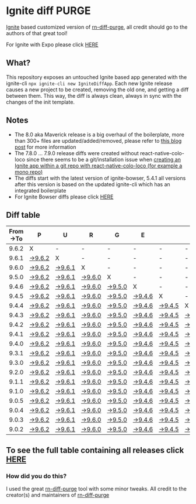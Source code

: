 # Ignite diff PURGE

[Ignite](https://github.com/infinitered/ignite) based customized version of [rn-diff-purge](https://github.com/react-native-community/rn-diff-purge/), all credit should go to the authors of that great tool!

For Ignite with Expo please click [HERE](https://github.com/nirre7/ignite-expo-diff-purge)

## What?

This repository exposes an untouched Ignite based app generated with the ignite-cli
`npx ignite-cli new IgniteDiffApp`. Each new Ignite release causes a new project to be created, removing the old one, and getting a diff between them. This way, the diff is always clean, always in sync with the changes of the init template.

## Notes
- The 8.0 aka Maverick release is a big overhaul of the boilerplate, more than 300+ files are updated/added/removed, please refer to [this blog post](https://shift.infinite.red/announcing-ignite-8-0-maverick-fbbdafbb738e) for more information
- The 7.8.0 ... 7.9.0 release diffs were created without react-native-colo-loco since there seems to be a git/installation issue when [creating an Ignite app within a git repo with react-native-colo-loco (for example a mono repo)](https://github.com/infinitered/ignite/issues/1845)
- The diffs start with the latest version of ignite-bowser, 5.4.1 all versions after this version is based on the updated ignite-cli which has an integrated boilerplate
- For Ignite Bowser diffs please click [HERE](https://github.com/nirre7/ignite-bowser-diff-purge)

## Diff table

| From->To | P                                                                                           | U                                                                                           | R                                                                                           | G                                                                                           | E                                                                                           |                                                                                             | T                                                                                           | I                                                                                           | M                                                                                           | E                                                                                           | !                                                                                           | !                                                                                           |                                                                                             |                                                                                             |                                                                                             |                                                                                             |                                                                                             |                                                                                             |                                                                                             |     |
| -------- | ------------------------------------------------------------------------------------------- | ------------------------------------------------------------------------------------------- | ------------------------------------------------------------------------------------------- | ------------------------------------------------------------------------------------------- | ------------------------------------------------------------------------------------------- | ------------------------------------------------------------------------------------------- | ------------------------------------------------------------------------------------------- | ------------------------------------------------------------------------------------------- | ------------------------------------------------------------------------------------------- | ------------------------------------------------------------------------------------------- | ------------------------------------------------------------------------------------------- | ------------------------------------------------------------------------------------------- | ------------------------------------------------------------------------------------------- | ------------------------------------------------------------------------------------------- | ------------------------------------------------------------------------------------------- | ------------------------------------------------------------------------------------------- | ------------------------------------------------------------------------------------------- | ------------------------------------------------------------------------------------------- | ------------------------------------------------------------------------------------------- | --- |
| 9.6.2    | X                                                                                           | -                                                                                           | -                                                                                           | -                                                                                           | -                                                                                           | -                                                                                           | -                                                                                           | -                                                                                           | -                                                                                           | -                                                                                           | -                                                                                           | -                                                                                           | -                                                                                           | -                                                                                           | -                                                                                           | -                                                                                           | -                                                                                           | -                                                                                           | -                                                                                           | -   |
| 9.6.1    | [->9.6.2](https://github.com/nirre7/ignite-diff-purge/compare/release/9.6.1..release/9.6.2) | X                                                                                           | -                                                                                           | -                                                                                           | -                                                                                           | -                                                                                           | -                                                                                           | -                                                                                           | -                                                                                           | -                                                                                           | -                                                                                           | -                                                                                           | -                                                                                           | -                                                                                           | -                                                                                           | -                                                                                           | -                                                                                           | -                                                                                           | -                                                                                           | -   |
| 9.6.0    | [->9.6.2](https://github.com/nirre7/ignite-diff-purge/compare/release/9.6.0..release/9.6.2) | [->9.6.1](https://github.com/nirre7/ignite-diff-purge/compare/release/9.6.0..release/9.6.1) | X                                                                                           | -                                                                                           | -                                                                                           | -                                                                                           | -                                                                                           | -                                                                                           | -                                                                                           | -                                                                                           | -                                                                                           | -                                                                                           | -                                                                                           | -                                                                                           | -                                                                                           | -                                                                                           | -                                                                                           | -                                                                                           | -                                                                                           | -   |
| 9.5.0    | [->9.6.2](https://github.com/nirre7/ignite-diff-purge/compare/release/9.5.0..release/9.6.2) | [->9.6.1](https://github.com/nirre7/ignite-diff-purge/compare/release/9.5.0..release/9.6.1) | [->9.6.0](https://github.com/nirre7/ignite-diff-purge/compare/release/9.5.0..release/9.6.0) | X                                                                                           | -                                                                                           | -                                                                                           | -                                                                                           | -                                                                                           | -                                                                                           | -                                                                                           | -                                                                                           | -                                                                                           | -                                                                                           | -                                                                                           | -                                                                                           | -                                                                                           | -                                                                                           | -                                                                                           | -                                                                                           | -   |
| 9.4.6    | [->9.6.2](https://github.com/nirre7/ignite-diff-purge/compare/release/9.4.6..release/9.6.2) | [->9.6.1](https://github.com/nirre7/ignite-diff-purge/compare/release/9.4.6..release/9.6.1) | [->9.6.0](https://github.com/nirre7/ignite-diff-purge/compare/release/9.4.6..release/9.6.0) | [->9.5.0](https://github.com/nirre7/ignite-diff-purge/compare/release/9.4.6..release/9.5.0) | X                                                                                           | -                                                                                           | -                                                                                           | -                                                                                           | -                                                                                           | -                                                                                           | -                                                                                           | -                                                                                           | -                                                                                           | -                                                                                           | -                                                                                           | -                                                                                           | -                                                                                           | -                                                                                           | -                                                                                           | -   |
| 9.4.5    | [->9.6.2](https://github.com/nirre7/ignite-diff-purge/compare/release/9.4.5..release/9.6.2) | [->9.6.1](https://github.com/nirre7/ignite-diff-purge/compare/release/9.4.5..release/9.6.1) | [->9.6.0](https://github.com/nirre7/ignite-diff-purge/compare/release/9.4.5..release/9.6.0) | [->9.5.0](https://github.com/nirre7/ignite-diff-purge/compare/release/9.4.5..release/9.5.0) | [->9.4.6](https://github.com/nirre7/ignite-diff-purge/compare/release/9.4.5..release/9.4.6) | X                                                                                           | -                                                                                           | -                                                                                           | -                                                                                           | -                                                                                           | -                                                                                           | -                                                                                           | -                                                                                           | -                                                                                           | -                                                                                           | -                                                                                           | -                                                                                           | -                                                                                           | -                                                                                           | -   |
| 9.4.4    | [->9.6.2](https://github.com/nirre7/ignite-diff-purge/compare/release/9.4.4..release/9.6.2) | [->9.6.1](https://github.com/nirre7/ignite-diff-purge/compare/release/9.4.4..release/9.6.1) | [->9.6.0](https://github.com/nirre7/ignite-diff-purge/compare/release/9.4.4..release/9.6.0) | [->9.5.0](https://github.com/nirre7/ignite-diff-purge/compare/release/9.4.4..release/9.5.0) | [->9.4.6](https://github.com/nirre7/ignite-diff-purge/compare/release/9.4.4..release/9.4.6) | [->9.4.5](https://github.com/nirre7/ignite-diff-purge/compare/release/9.4.4..release/9.4.5) | X                                                                                           | -                                                                                           | -                                                                                           | -                                                                                           | -                                                                                           | -                                                                                           | -                                                                                           | -                                                                                           | -                                                                                           | -                                                                                           | -                                                                                           | -                                                                                           | -                                                                                           | -   |
| 9.4.3    | [->9.6.2](https://github.com/nirre7/ignite-diff-purge/compare/release/9.4.3..release/9.6.2) | [->9.6.1](https://github.com/nirre7/ignite-diff-purge/compare/release/9.4.3..release/9.6.1) | [->9.6.0](https://github.com/nirre7/ignite-diff-purge/compare/release/9.4.3..release/9.6.0) | [->9.5.0](https://github.com/nirre7/ignite-diff-purge/compare/release/9.4.3..release/9.5.0) | [->9.4.6](https://github.com/nirre7/ignite-diff-purge/compare/release/9.4.3..release/9.4.6) | [->9.4.5](https://github.com/nirre7/ignite-diff-purge/compare/release/9.4.3..release/9.4.5) | [->9.4.4](https://github.com/nirre7/ignite-diff-purge/compare/release/9.4.3..release/9.4.4) | X                                                                                           | -                                                                                           | -                                                                                           | -                                                                                           | -                                                                                           | -                                                                                           | -                                                                                           | -                                                                                           | -                                                                                           | -                                                                                           | -                                                                                           | -                                                                                           | -   |
| 9.4.2    | [->9.6.2](https://github.com/nirre7/ignite-diff-purge/compare/release/9.4.2..release/9.6.2) | [->9.6.1](https://github.com/nirre7/ignite-diff-purge/compare/release/9.4.2..release/9.6.1) | [->9.6.0](https://github.com/nirre7/ignite-diff-purge/compare/release/9.4.2..release/9.6.0) | [->9.5.0](https://github.com/nirre7/ignite-diff-purge/compare/release/9.4.2..release/9.5.0) | [->9.4.6](https://github.com/nirre7/ignite-diff-purge/compare/release/9.4.2..release/9.4.6) | [->9.4.5](https://github.com/nirre7/ignite-diff-purge/compare/release/9.4.2..release/9.4.5) | [->9.4.4](https://github.com/nirre7/ignite-diff-purge/compare/release/9.4.2..release/9.4.4) | [->9.4.3](https://github.com/nirre7/ignite-diff-purge/compare/release/9.4.2..release/9.4.3) | X                                                                                           | -                                                                                           | -                                                                                           | -                                                                                           | -                                                                                           | -                                                                                           | -                                                                                           | -                                                                                           | -                                                                                           | -                                                                                           | -                                                                                           | -   |
| 9.4.1    | [->9.6.2](https://github.com/nirre7/ignite-diff-purge/compare/release/9.4.1..release/9.6.2) | [->9.6.1](https://github.com/nirre7/ignite-diff-purge/compare/release/9.4.1..release/9.6.1) | [->9.6.0](https://github.com/nirre7/ignite-diff-purge/compare/release/9.4.1..release/9.6.0) | [->9.5.0](https://github.com/nirre7/ignite-diff-purge/compare/release/9.4.1..release/9.5.0) | [->9.4.6](https://github.com/nirre7/ignite-diff-purge/compare/release/9.4.1..release/9.4.6) | [->9.4.5](https://github.com/nirre7/ignite-diff-purge/compare/release/9.4.1..release/9.4.5) | [->9.4.4](https://github.com/nirre7/ignite-diff-purge/compare/release/9.4.1..release/9.4.4) | [->9.4.3](https://github.com/nirre7/ignite-diff-purge/compare/release/9.4.1..release/9.4.3) | [->9.4.2](https://github.com/nirre7/ignite-diff-purge/compare/release/9.4.1..release/9.4.2) | X                                                                                           | -                                                                                           | -                                                                                           | -                                                                                           | -                                                                                           | -                                                                                           | -                                                                                           | -                                                                                           | -                                                                                           | -                                                                                           | -   |
| 9.4.0    | [->9.6.2](https://github.com/nirre7/ignite-diff-purge/compare/release/9.4.0..release/9.6.2) | [->9.6.1](https://github.com/nirre7/ignite-diff-purge/compare/release/9.4.0..release/9.6.1) | [->9.6.0](https://github.com/nirre7/ignite-diff-purge/compare/release/9.4.0..release/9.6.0) | [->9.5.0](https://github.com/nirre7/ignite-diff-purge/compare/release/9.4.0..release/9.5.0) | [->9.4.6](https://github.com/nirre7/ignite-diff-purge/compare/release/9.4.0..release/9.4.6) | [->9.4.5](https://github.com/nirre7/ignite-diff-purge/compare/release/9.4.0..release/9.4.5) | [->9.4.4](https://github.com/nirre7/ignite-diff-purge/compare/release/9.4.0..release/9.4.4) | [->9.4.3](https://github.com/nirre7/ignite-diff-purge/compare/release/9.4.0..release/9.4.3) | [->9.4.2](https://github.com/nirre7/ignite-diff-purge/compare/release/9.4.0..release/9.4.2) | [->9.4.1](https://github.com/nirre7/ignite-diff-purge/compare/release/9.4.0..release/9.4.1) | X                                                                                           | -                                                                                           | -                                                                                           | -                                                                                           | -                                                                                           | -                                                                                           | -                                                                                           | -                                                                                           | -                                                                                           | -   |
| 9.3.1    | [->9.6.2](https://github.com/nirre7/ignite-diff-purge/compare/release/9.3.1..release/9.6.2) | [->9.6.1](https://github.com/nirre7/ignite-diff-purge/compare/release/9.3.1..release/9.6.1) | [->9.6.0](https://github.com/nirre7/ignite-diff-purge/compare/release/9.3.1..release/9.6.0) | [->9.5.0](https://github.com/nirre7/ignite-diff-purge/compare/release/9.3.1..release/9.5.0) | [->9.4.6](https://github.com/nirre7/ignite-diff-purge/compare/release/9.3.1..release/9.4.6) | [->9.4.5](https://github.com/nirre7/ignite-diff-purge/compare/release/9.3.1..release/9.4.5) | [->9.4.4](https://github.com/nirre7/ignite-diff-purge/compare/release/9.3.1..release/9.4.4) | [->9.4.3](https://github.com/nirre7/ignite-diff-purge/compare/release/9.3.1..release/9.4.3) | [->9.4.2](https://github.com/nirre7/ignite-diff-purge/compare/release/9.3.1..release/9.4.2) | [->9.4.1](https://github.com/nirre7/ignite-diff-purge/compare/release/9.3.1..release/9.4.1) | [->9.4.0](https://github.com/nirre7/ignite-diff-purge/compare/release/9.3.1..release/9.4.0) | X                                                                                           | -                                                                                           | -                                                                                           | -                                                                                           | -                                                                                           | -                                                                                           | -                                                                                           | -                                                                                           | -   |
| 9.3.0    | [->9.6.2](https://github.com/nirre7/ignite-diff-purge/compare/release/9.3.0..release/9.6.2) | [->9.6.1](https://github.com/nirre7/ignite-diff-purge/compare/release/9.3.0..release/9.6.1) | [->9.6.0](https://github.com/nirre7/ignite-diff-purge/compare/release/9.3.0..release/9.6.0) | [->9.5.0](https://github.com/nirre7/ignite-diff-purge/compare/release/9.3.0..release/9.5.0) | [->9.4.6](https://github.com/nirre7/ignite-diff-purge/compare/release/9.3.0..release/9.4.6) | [->9.4.5](https://github.com/nirre7/ignite-diff-purge/compare/release/9.3.0..release/9.4.5) | [->9.4.4](https://github.com/nirre7/ignite-diff-purge/compare/release/9.3.0..release/9.4.4) | [->9.4.3](https://github.com/nirre7/ignite-diff-purge/compare/release/9.3.0..release/9.4.3) | [->9.4.2](https://github.com/nirre7/ignite-diff-purge/compare/release/9.3.0..release/9.4.2) | [->9.4.1](https://github.com/nirre7/ignite-diff-purge/compare/release/9.3.0..release/9.4.1) | [->9.4.0](https://github.com/nirre7/ignite-diff-purge/compare/release/9.3.0..release/9.4.0) | [->9.3.1](https://github.com/nirre7/ignite-diff-purge/compare/release/9.3.0..release/9.3.1) | X                                                                                           | -                                                                                           | -                                                                                           | -                                                                                           | -                                                                                           | -                                                                                           | -                                                                                           | -   |
| 9.2.0    | [->9.6.2](https://github.com/nirre7/ignite-diff-purge/compare/release/9.2.0..release/9.6.2) | [->9.6.1](https://github.com/nirre7/ignite-diff-purge/compare/release/9.2.0..release/9.6.1) | [->9.6.0](https://github.com/nirre7/ignite-diff-purge/compare/release/9.2.0..release/9.6.0) | [->9.5.0](https://github.com/nirre7/ignite-diff-purge/compare/release/9.2.0..release/9.5.0) | [->9.4.6](https://github.com/nirre7/ignite-diff-purge/compare/release/9.2.0..release/9.4.6) | [->9.4.5](https://github.com/nirre7/ignite-diff-purge/compare/release/9.2.0..release/9.4.5) | [->9.4.4](https://github.com/nirre7/ignite-diff-purge/compare/release/9.2.0..release/9.4.4) | [->9.4.3](https://github.com/nirre7/ignite-diff-purge/compare/release/9.2.0..release/9.4.3) | [->9.4.2](https://github.com/nirre7/ignite-diff-purge/compare/release/9.2.0..release/9.4.2) | [->9.4.1](https://github.com/nirre7/ignite-diff-purge/compare/release/9.2.0..release/9.4.1) | [->9.4.0](https://github.com/nirre7/ignite-diff-purge/compare/release/9.2.0..release/9.4.0) | [->9.3.1](https://github.com/nirre7/ignite-diff-purge/compare/release/9.2.0..release/9.3.1) | [->9.3.0](https://github.com/nirre7/ignite-diff-purge/compare/release/9.2.0..release/9.3.0) | X                                                                                           | -                                                                                           | -                                                                                           | -                                                                                           | -                                                                                           | -                                                                                           | -   |
| 9.1.1    | [->9.6.2](https://github.com/nirre7/ignite-diff-purge/compare/release/9.1.1..release/9.6.2) | [->9.6.1](https://github.com/nirre7/ignite-diff-purge/compare/release/9.1.1..release/9.6.1) | [->9.6.0](https://github.com/nirre7/ignite-diff-purge/compare/release/9.1.1..release/9.6.0) | [->9.5.0](https://github.com/nirre7/ignite-diff-purge/compare/release/9.1.1..release/9.5.0) | [->9.4.6](https://github.com/nirre7/ignite-diff-purge/compare/release/9.1.1..release/9.4.6) | [->9.4.5](https://github.com/nirre7/ignite-diff-purge/compare/release/9.1.1..release/9.4.5) | [->9.4.4](https://github.com/nirre7/ignite-diff-purge/compare/release/9.1.1..release/9.4.4) | [->9.4.3](https://github.com/nirre7/ignite-diff-purge/compare/release/9.1.1..release/9.4.3) | [->9.4.2](https://github.com/nirre7/ignite-diff-purge/compare/release/9.1.1..release/9.4.2) | [->9.4.1](https://github.com/nirre7/ignite-diff-purge/compare/release/9.1.1..release/9.4.1) | [->9.4.0](https://github.com/nirre7/ignite-diff-purge/compare/release/9.1.1..release/9.4.0) | [->9.3.1](https://github.com/nirre7/ignite-diff-purge/compare/release/9.1.1..release/9.3.1) | [->9.3.0](https://github.com/nirre7/ignite-diff-purge/compare/release/9.1.1..release/9.3.0) | [->9.2.0](https://github.com/nirre7/ignite-diff-purge/compare/release/9.1.1..release/9.2.0) | X                                                                                           | -                                                                                           | -                                                                                           | -                                                                                           | -                                                                                           | -   |
| 9.1.0    | [->9.6.2](https://github.com/nirre7/ignite-diff-purge/compare/release/9.1.0..release/9.6.2) | [->9.6.1](https://github.com/nirre7/ignite-diff-purge/compare/release/9.1.0..release/9.6.1) | [->9.6.0](https://github.com/nirre7/ignite-diff-purge/compare/release/9.1.0..release/9.6.0) | [->9.5.0](https://github.com/nirre7/ignite-diff-purge/compare/release/9.1.0..release/9.5.0) | [->9.4.6](https://github.com/nirre7/ignite-diff-purge/compare/release/9.1.0..release/9.4.6) | [->9.4.5](https://github.com/nirre7/ignite-diff-purge/compare/release/9.1.0..release/9.4.5) | [->9.4.4](https://github.com/nirre7/ignite-diff-purge/compare/release/9.1.0..release/9.4.4) | [->9.4.3](https://github.com/nirre7/ignite-diff-purge/compare/release/9.1.0..release/9.4.3) | [->9.4.2](https://github.com/nirre7/ignite-diff-purge/compare/release/9.1.0..release/9.4.2) | [->9.4.1](https://github.com/nirre7/ignite-diff-purge/compare/release/9.1.0..release/9.4.1) | [->9.4.0](https://github.com/nirre7/ignite-diff-purge/compare/release/9.1.0..release/9.4.0) | [->9.3.1](https://github.com/nirre7/ignite-diff-purge/compare/release/9.1.0..release/9.3.1) | [->9.3.0](https://github.com/nirre7/ignite-diff-purge/compare/release/9.1.0..release/9.3.0) | [->9.2.0](https://github.com/nirre7/ignite-diff-purge/compare/release/9.1.0..release/9.2.0) | [->9.1.1](https://github.com/nirre7/ignite-diff-purge/compare/release/9.1.0..release/9.1.1) | X                                                                                           | -                                                                                           | -                                                                                           | -                                                                                           | -   |
| 9.0.5    | [->9.6.2](https://github.com/nirre7/ignite-diff-purge/compare/release/9.0.5..release/9.6.2) | [->9.6.1](https://github.com/nirre7/ignite-diff-purge/compare/release/9.0.5..release/9.6.1) | [->9.6.0](https://github.com/nirre7/ignite-diff-purge/compare/release/9.0.5..release/9.6.0) | [->9.5.0](https://github.com/nirre7/ignite-diff-purge/compare/release/9.0.5..release/9.5.0) | [->9.4.6](https://github.com/nirre7/ignite-diff-purge/compare/release/9.0.5..release/9.4.6) | [->9.4.5](https://github.com/nirre7/ignite-diff-purge/compare/release/9.0.5..release/9.4.5) | [->9.4.4](https://github.com/nirre7/ignite-diff-purge/compare/release/9.0.5..release/9.4.4) | [->9.4.3](https://github.com/nirre7/ignite-diff-purge/compare/release/9.0.5..release/9.4.3) | [->9.4.2](https://github.com/nirre7/ignite-diff-purge/compare/release/9.0.5..release/9.4.2) | [->9.4.1](https://github.com/nirre7/ignite-diff-purge/compare/release/9.0.5..release/9.4.1) | [->9.4.0](https://github.com/nirre7/ignite-diff-purge/compare/release/9.0.5..release/9.4.0) | [->9.3.1](https://github.com/nirre7/ignite-diff-purge/compare/release/9.0.5..release/9.3.1) | [->9.3.0](https://github.com/nirre7/ignite-diff-purge/compare/release/9.0.5..release/9.3.0) | [->9.2.0](https://github.com/nirre7/ignite-diff-purge/compare/release/9.0.5..release/9.2.0) | [->9.1.1](https://github.com/nirre7/ignite-diff-purge/compare/release/9.0.5..release/9.1.1) | [->9.1.0](https://github.com/nirre7/ignite-diff-purge/compare/release/9.0.5..release/9.1.0) | X                                                                                           | -                                                                                           | -                                                                                           | -   |
| 9.0.4    | [->9.6.2](https://github.com/nirre7/ignite-diff-purge/compare/release/9.0.4..release/9.6.2) | [->9.6.1](https://github.com/nirre7/ignite-diff-purge/compare/release/9.0.4..release/9.6.1) | [->9.6.0](https://github.com/nirre7/ignite-diff-purge/compare/release/9.0.4..release/9.6.0) | [->9.5.0](https://github.com/nirre7/ignite-diff-purge/compare/release/9.0.4..release/9.5.0) | [->9.4.6](https://github.com/nirre7/ignite-diff-purge/compare/release/9.0.4..release/9.4.6) | [->9.4.5](https://github.com/nirre7/ignite-diff-purge/compare/release/9.0.4..release/9.4.5) | [->9.4.4](https://github.com/nirre7/ignite-diff-purge/compare/release/9.0.4..release/9.4.4) | [->9.4.3](https://github.com/nirre7/ignite-diff-purge/compare/release/9.0.4..release/9.4.3) | [->9.4.2](https://github.com/nirre7/ignite-diff-purge/compare/release/9.0.4..release/9.4.2) | [->9.4.1](https://github.com/nirre7/ignite-diff-purge/compare/release/9.0.4..release/9.4.1) | [->9.4.0](https://github.com/nirre7/ignite-diff-purge/compare/release/9.0.4..release/9.4.0) | [->9.3.1](https://github.com/nirre7/ignite-diff-purge/compare/release/9.0.4..release/9.3.1) | [->9.3.0](https://github.com/nirre7/ignite-diff-purge/compare/release/9.0.4..release/9.3.0) | [->9.2.0](https://github.com/nirre7/ignite-diff-purge/compare/release/9.0.4..release/9.2.0) | [->9.1.1](https://github.com/nirre7/ignite-diff-purge/compare/release/9.0.4..release/9.1.1) | [->9.1.0](https://github.com/nirre7/ignite-diff-purge/compare/release/9.0.4..release/9.1.0) | [->9.0.5](https://github.com/nirre7/ignite-diff-purge/compare/release/9.0.4..release/9.0.5) | X                                                                                           | -                                                                                           | -   |
| 9.0.3    | [->9.6.2](https://github.com/nirre7/ignite-diff-purge/compare/release/9.0.3..release/9.6.2) | [->9.6.1](https://github.com/nirre7/ignite-diff-purge/compare/release/9.0.3..release/9.6.1) | [->9.6.0](https://github.com/nirre7/ignite-diff-purge/compare/release/9.0.3..release/9.6.0) | [->9.5.0](https://github.com/nirre7/ignite-diff-purge/compare/release/9.0.3..release/9.5.0) | [->9.4.6](https://github.com/nirre7/ignite-diff-purge/compare/release/9.0.3..release/9.4.6) | [->9.4.5](https://github.com/nirre7/ignite-diff-purge/compare/release/9.0.3..release/9.4.5) | [->9.4.4](https://github.com/nirre7/ignite-diff-purge/compare/release/9.0.3..release/9.4.4) | [->9.4.3](https://github.com/nirre7/ignite-diff-purge/compare/release/9.0.3..release/9.4.3) | [->9.4.2](https://github.com/nirre7/ignite-diff-purge/compare/release/9.0.3..release/9.4.2) | [->9.4.1](https://github.com/nirre7/ignite-diff-purge/compare/release/9.0.3..release/9.4.1) | [->9.4.0](https://github.com/nirre7/ignite-diff-purge/compare/release/9.0.3..release/9.4.0) | [->9.3.1](https://github.com/nirre7/ignite-diff-purge/compare/release/9.0.3..release/9.3.1) | [->9.3.0](https://github.com/nirre7/ignite-diff-purge/compare/release/9.0.3..release/9.3.0) | [->9.2.0](https://github.com/nirre7/ignite-diff-purge/compare/release/9.0.3..release/9.2.0) | [->9.1.1](https://github.com/nirre7/ignite-diff-purge/compare/release/9.0.3..release/9.1.1) | [->9.1.0](https://github.com/nirre7/ignite-diff-purge/compare/release/9.0.3..release/9.1.0) | [->9.0.5](https://github.com/nirre7/ignite-diff-purge/compare/release/9.0.3..release/9.0.5) | [->9.0.4](https://github.com/nirre7/ignite-diff-purge/compare/release/9.0.3..release/9.0.4) | X                                                                                           | -   |
| 9.0.2    | [->9.6.2](https://github.com/nirre7/ignite-diff-purge/compare/release/9.0.2..release/9.6.2) | [->9.6.1](https://github.com/nirre7/ignite-diff-purge/compare/release/9.0.2..release/9.6.1) | [->9.6.0](https://github.com/nirre7/ignite-diff-purge/compare/release/9.0.2..release/9.6.0) | [->9.5.0](https://github.com/nirre7/ignite-diff-purge/compare/release/9.0.2..release/9.5.0) | [->9.4.6](https://github.com/nirre7/ignite-diff-purge/compare/release/9.0.2..release/9.4.6) | [->9.4.5](https://github.com/nirre7/ignite-diff-purge/compare/release/9.0.2..release/9.4.5) | [->9.4.4](https://github.com/nirre7/ignite-diff-purge/compare/release/9.0.2..release/9.4.4) | [->9.4.3](https://github.com/nirre7/ignite-diff-purge/compare/release/9.0.2..release/9.4.3) | [->9.4.2](https://github.com/nirre7/ignite-diff-purge/compare/release/9.0.2..release/9.4.2) | [->9.4.1](https://github.com/nirre7/ignite-diff-purge/compare/release/9.0.2..release/9.4.1) | [->9.4.0](https://github.com/nirre7/ignite-diff-purge/compare/release/9.0.2..release/9.4.0) | [->9.3.1](https://github.com/nirre7/ignite-diff-purge/compare/release/9.0.2..release/9.3.1) | [->9.3.0](https://github.com/nirre7/ignite-diff-purge/compare/release/9.0.2..release/9.3.0) | [->9.2.0](https://github.com/nirre7/ignite-diff-purge/compare/release/9.0.2..release/9.2.0) | [->9.1.1](https://github.com/nirre7/ignite-diff-purge/compare/release/9.0.2..release/9.1.1) | [->9.1.0](https://github.com/nirre7/ignite-diff-purge/compare/release/9.0.2..release/9.1.0) | [->9.0.5](https://github.com/nirre7/ignite-diff-purge/compare/release/9.0.2..release/9.0.5) | [->9.0.4](https://github.com/nirre7/ignite-diff-purge/compare/release/9.0.2..release/9.0.4) | [->9.0.3](https://github.com/nirre7/ignite-diff-purge/compare/release/9.0.2..release/9.0.3) | X   |

## To see the full table containing all releases click [HERE](https://nirre7.github.io/ignite-diff-purge/)

### How did you do this?

I used the great [rn-diff-purge](https://github.com/react-native-community/rn-diff-purge/) tool with some minor tweaks.
All credit to the creator(s) and maintainers of [rn-diff-purge](https://github.com/react-native-community/rn-diff-purge/)

